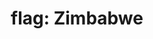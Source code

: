 ---
layout: smileys&emotion
title: "flag: Zimbabwe"
emoji: flag_zimbabwe
permalink: 🇿🇼.html
image: assets/img/3moji/flag_zimbabwe.png
---
